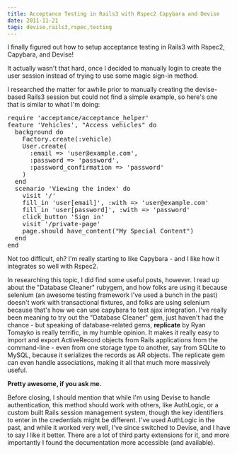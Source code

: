 ```yaml
---
title: Acceptance Testing in Rails3 with Rspec2 Capybara and Devise
date: 2011-11-21
tags: devise,rails3,rspec,testing
---
```

I finally figured out how to setup acceptance testing in Rails3 with Rspec2, Capybara, and Devise!

It actually wasn't that hard, once I decided to manually login to create the user session instead of trying to use some magic sign-in method.

I researched the matter for awhile prior to manually creating the devise-based Rails3 session but could not find a simple example, so here's one that is similar to what I'm doing:

<pre class="sh_ruby">
require 'acceptance/acceptance_helper'
feature 'Vehicles', "Access vehicles" do
  background do
    Factory.create(:vehicle)
    User.create(
      :email => 'user@example.com',
      :password => 'password',
      :password_confirmation => 'password'
    )
  end
  scenario 'Viewing the index' do
    visit '/'
    fill_in 'user[email]', :with => 'user@example.com'
    fill_in 'user[password]', :with => 'password'
    click_button 'Sign in'
    visit '/private-page'
    page.should have_content("My Special Content")
  end
end
</pre>

Not too difficult, eh? I'm really starting to like Capybara - and I like how it integrates so well with Rspec2.

In researching this topic, I did find some useful posts, however. I read up about the "Database Cleaner" rubygem, and how folks are using it because selenium (an awesome testing framework I've used a bunch in the past) doesn't work with transactional fixtures, and folks are using selenium because that's how we can use capybara to test ajax integration. I've really been meaning to try out the "Database Cleaner" gem, just haven't had the chance - but speaking of database-related gems, **replicate** by Ryan Tomayko is really terrific, in my humble opinion. It makes it really easy to import and export ActiveRecord objects from Rails applications from the command-line - even from one storage type to another, say from SQLite to MySQL, because it serializes the records as AR objects. The replicate gem can even handle associations, making it all that much more massively useful.

**Pretty awesome, if you ask me.**

Before closing, I should mention that while I'm using Devise to handle authentication, this method should work with others, like AuthLogic, or a custom built Rails session management system, though the key identifiers to enter in the credentials might be different. I've used AuthLogic in the past, and while it worked very well, I've since switched to Devise, and I have to say I like it better. There are a lot of third party extensions for it, and more importantly I found the documentation more accessible (and available).

